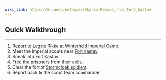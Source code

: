 ```yaml
---
wiki_link: https://en.uesp.net/wiki/Skyrim:Rescue_from_Fort_Kastav
---
```

## Quick Walkthrough
---
1. Report to [Legate Rikke](https://en.uesp.net/wiki/Skyrim:Legate_Rikke "Skyrim:Legate Rikke") at [Winterhold Imperial Camp](https://en.uesp.net/wiki/Skyrim:Winterhold_Imperial_Camp "Skyrim:Winterhold Imperial Camp").
2. Meet the Imperial scouts near [Fort Kastav](https://en.uesp.net/wiki/Skyrim:Fort_Kastav "Skyrim:Fort Kastav").
3. Sneak into Fort Kastav.
4. Free the prisoners from their cells.
5. Clear the fort of [Stormcloak soldiers](https://en.uesp.net/wiki/Skyrim:Stormcloaks "Skyrim:Stormcloaks").
6. Report back to the scout team commander.